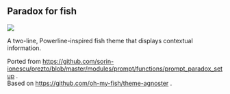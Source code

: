 ## Paradox for fish

![](https://i.imgur.com/3Ko3DGI.png)

A two-line, Powerline-inspired fish theme that displays contextual information.

Ported from https://github.com/sorin-ionescu/prezto/blob/master/modules/prompt/functions/prompt_paradox_setup .  
Based on https://github.com/oh-my-fish/theme-agnoster .
